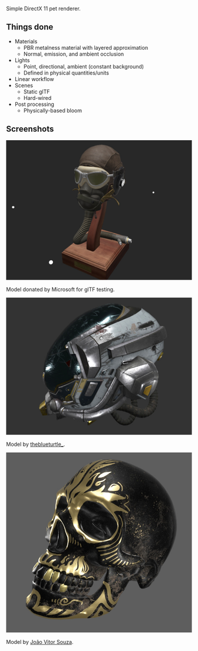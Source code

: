 Simple DirectX 11 pet renderer.

## Things done

 - Materials
    - PBR metalness material with layered approximation
    - Normal, emission, and ambient occlusion
 - Lights
   - Point, directional, ambient (constant background)
   - Defined in physical quantities/units
 - Linear workflow
 - Scenes
    - Static glTF
    - Hard-wired
 - Post processing
    - Physically-based bloom

## Screenshots

![Flight Helmet](./Doc/Screenshots/3.jpg)

Model donated by Microsoft for glTF testing.

![Battle Damaged Sci-fi Helmet](./Doc/Screenshots/1.jpg)

Model by [theblueturtle_](https://sketchfab.com/theblueturtle_).

![Skull Salazar](./Doc/Screenshots/2.jpg)

Model by [João Vitor Souza](https://sketchfab.com/jvitorsouzadesign).
